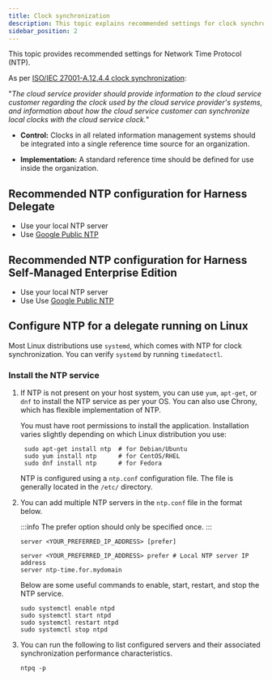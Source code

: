 ```yaml
---
title: Clock synchronization
description: This topic explains recommended settings for clock synchronization.
sidebar_position: 2
---
```


This topic provides recommended settings for Network Time Protocol (NTP).

As per [ISO/IEC 27001-A.12.4.4 clock synchronization](https://www.isms.online/iso-27001/annex-a/8-17-clock-synchronisation-2022/):

"_The cloud service provider should provide information to the cloud service customer regarding the clock used by the cloud service provider's systems, and information about how the cloud service customer can synchronize local clocks with the cloud service clock._"

- **Control:** Clocks in all related information management systems should be integrated into a single reference time source for an organization.

- **Implementation:** A standard reference time should be defined for use inside the organization.

## Recommended NTP configuration for Harness Delegate

- Use your local NTP server
- Use [Google Public NTP](https://developers.google.com/time)

## Recommended NTP configuration for Harness Self-Managed Enterprise Edition

- Use your local NTP server
- Use Use [Google Public NTP](https://developers.google.com/time)

## Configure NTP for a delegate running on Linux

Most Linux distributions use `systemd`, which comes with NTP for clock synchronization. You can verify `systemd` by running `timedatectl`.

### Install the NTP service

1. If NTP is not present on your host system, you can use `yum`, `apt-get`, or `dnf` to install the NTP service as per your OS. You can also use Chrony, which has flexible implementation of NTP.

   You must have root permissions to install the application. Installation varies slightly depending on which Linux distribution you use:

    ```
     sudo apt-get install ntp  # for Debian/Ubuntu
     sudo yum install ntp      # for CentOS/RHEL
     sudo dnf install ntp      # for Fedora
     ```

    NTP is configured using a `ntp.conf` configuration file. The file is generally located in the `/etc/` directory.

2. You can add multiple NTP servers in the `ntp.conf` file in the format below.

    :::info
    The prefer option should only be specified once.
    :::

    ```
    server <YOUR_PREFERRED_IP_ADDRESS> [prefer]
    ```

    ```
    server <YOUR_PREFERRED_IP_ADDRESS> prefer # Local NTP server IP address
    server ntp-time.for.mydomain
    ```

    Below are some useful commands to enable, start, restart, and stop the NTP service.

    ```
    sudo systemctl enable ntpd
    sudo systemctl start ntpd
    sudo systemctl restart ntpd
    sudo systemctl stop ntpd
    ```

3. You can run the following to list configured servers and their associated synchronization performance characteristics.

    ```
    ntpq -p
    ```

